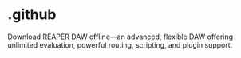 # .github
Download REAPER DAW offline—an advanced, flexible DAW offering unlimited evaluation, powerful routing, scripting, and plugin support.
